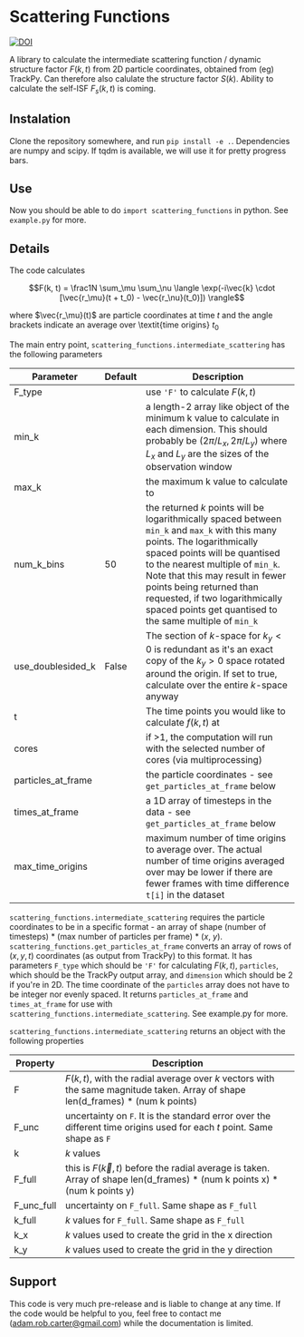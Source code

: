 # Scattering Functions

[![DOI](https://zenodo.org/badge/880394253.svg)](https://zenodo.org/badge/latestdoi/880394253)

A library to calculate the intermediate scattering function / dynamic structure factor $F(k, t)$ from 2D particle coordinates, obtained from (eg) TrackPy. Can therefore also calulate the structure factor $S(k)$. Ability to calculate the self-ISF $F_s(k, t)$ is coming.

## Instalation
Clone the repository somewhere, and run `pip install -e .`. Dependencies are numpy and scipy. If tqdm is available, we will use it for pretty progress bars.

## Use
Now you should be able to do `import scattering_functions` in python. See `example.py` for more.

## Details
The code calculates
```math
F(k, t) = \frac1N \sum_\mu \sum_\nu \langle \exp(-i\vec{k} \cdot [\vec{r_\mu}(t + t_0) - \vec{r_\nu}(t_0)]) \rangle
```
where $\vec{r_\mu}(t)$ are particle coordinates at time $t$ and the angle brackets indicate an average over \textit{time origins} $t_0$

The main entry point, `scattering_functions.intermediate_scattering` has the following parameters

| Parameter          | Default | Description |
| ------------------ | ------- | ----------- |
| F_type             |         | use `'F'` to calculate $F(k, t)$ |
| min_k              |         | a length-2 array like object of the minimum k value to calculate in each dimension. This should probably be $(2\pi/L_x, 2\pi/L_y)$ where $L_x$ and $L_y$ are the sizes of the observation window |
| max_k              |         | the maximum k value to calculate to |
| num_k_bins         | 50      | the returned $k$ points will be logarithmically spaced between `min_k` and `max_k` with this many points. The logarithmically spaced points will be quantised to the nearest multiple of `min_k`. Note that this may result in fewer points being returned than requested, if two logarithmically spaced points get quantised to the same multiple of `min_k` |
| use_doublesided_k  | False   | The section of $k$-space for $k_y < 0$ is redundant as it's an exact copy of the $k_y > 0$ space rotated around the origin. If set to true, calculate over the entire $k$-space anyway |
| t                  |         | The time points you would like to calculate $f(k, t)$ at
| cores              |         | if >1, the computation will run with the selected number of cores (via multiprocessing) |
| particles_at_frame |         | the particle coordinates - see `get_particles_at_frame` below |
| times_at_frame     |         | a 1D array of timesteps in the data - see `get_particles_at_frame` below |
| max_time_origins   |         | maximum number of time origins to average over. The actual number of time origins averaged over may be lower if there are fewer frames with time difference `t[i]` in the dataset |

`scattering_functions.intermediate_scattering` requires the particle coordinates to be in a specific format - an array of shape (number of timesteps) * (max number of particles per frame) * ($x$, $y$). `scattering_functions.get_particles_at_frame` converts an array of rows of $(x, y, t)$ coordinates (as output from TrackPy) to this format. It has parameters `F_type` which should be `'F'` for calculating $F(k, t)$, `particles`, which should be the TrackPy output array, and `dimension` which should be 2 if you're in 2D. The time coordinate of the `particles` array does not have to be integer nor evenly spaced. It returns `particles_at_frame` and  `times_at_frame` for use with `scattering_functions.intermediate_scattering`. See example.py for more.

`scattering_functions.intermediate_scattering` returns an object with the following properties

| Property   | Description |
| ---------- | ----------- |
| F          | $F(k, t)$, with the radial average over $k$ vectors with the same magnitude taken. Array of shape len(d_frames) * (num k points) |
| F_unc      | uncertainty on `F`. It is the standard error over the different time origins used for each $t$ point. Same shape as `F` |
| k          | $k$ values  |
| F_full     | this is $F(\vec{k}, t)$ before the radial average is taken. Array of shape len(d_frames) * (num k points x) * (num k points y) |
| F_unc_full | uncertainty on `F_full`. Same shape as `F_full` |
| k_full     | $k$ values for `F_full`. Same shape as `F_full` |
| k_x        | $k$ values used to create the grid in the x direction |
| k_y        | $k$ values used to create the grid in the y direction |


## Support
This code is very much pre-release and is liable to change at any time. If the code would be helpful to you, feel free to contact me (adam.rob.carter@gmail.com) while the documentation is limited.
